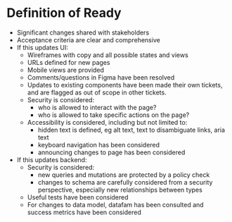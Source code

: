 # Definition of Ready

- Significant changes shared with stakeholders
- Acceptance criteria are clear and comprehensive
- If this updates UI:
  - Wireframes with copy and all possible states and views
  - URLs defined for new pages
  - Mobile views are provided
  - Comments/questions in Figma have been resolved
  - Updates to existing components have been made their own tickets, and are flagged as out of scope in other tickets.
  - Security is considered:
    - who is allowed to interact with the page?
    - who is allowed to take specific actions on the page?
  - Accessibility is considered, including but not limited to:
    - hidden text is defined, eg alt text, text to disambiguate links, aria text
    - keyboard navigation has been considered
    - announcing changes to page has been considered
- If this updates backend:
  - Security is considered:
    - new queries and mutations are protected by a policy check
    - changes to schema are carefully considered from a security perspective, especially new relationships between types
  - Useful tests have been considered
  - For changes to data model, datafam has been consulted and success metrics have been considered

